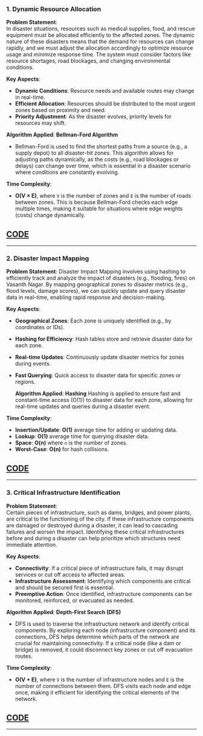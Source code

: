 ### 1. Dynamic Resource Allocation

**Problem Statement**:  
In disaster situations, resources such as medical supplies, food, and rescue equipment must be allocated efficiently to the affected zones. The dynamic nature of these disasters means that the demand for resources can change rapidly, and we must adjust the allocation accordingly to optimize resource usage and minimize response time. The system must consider factors like resource shortages, road blockages, and changing environmental conditions.

**Key Aspects**:
- **Dynamic Conditions**: Resource needs and available routes may change in real-time.
- **Efficient Allocation**: Resources should be distributed to the most urgent zones based on proximity and need.
- **Priority Adjustment**: As the disaster evolves, priority levels for resources may shift.

**Algorithm Applied**: **Bellman-Ford Algorithm**  
- Bellman-Ford is used to find the shortest paths from a source (e.g., a supply depot) to all disaster-hit zones. This algorithm allows for adjusting paths dynamically, as the costs (e.g., road blockages or delays) can change over time, which is essential in a disaster scenario where conditions are constantly evolving.

**Time Complexity**:  
- **O(V × E)**, where `V` is the number of zones and `E` is the number of roads between zones. This is because Bellman-Ford checks each edge multiple times, making it suitable for situations where edge weights (costs) change dynamically.

## [CODE](https://github.com/Sahana8866/rsahana.github.io/blob/main/dym_bellf.cpp)
---

### 2. Disaster Impact Mapping

**Problem Statement**:
Disaster Impact Mapping involves using hashing to efficiently track and analyze the impact of disasters (e.g., flooding, fires) on Vasanth Nagar. By mapping geographical zones to disaster metrics (e.g., flood levels, damage scores), we can quickly update and query disaster data in real-time, enabling rapid response and decision-making.

**Key Aspects**:
- **Geographical Zones**: Each zone is uniquely identified (e.g., by coordinates or IDs).
- **Hashing for Efficiency**: Hash tables store and retrieve disaster data for each zone.
- **Real-time Updates**: Continuously update disaster metrics for zones during events.
- **Fast Querying**: Quick access to disaster data for specific zones or regions.

  **Algorithm Applied**: **Hashing**
  Hashing is applied to ensure fast and constant-time access (O(1)) to disaster data for each zone, allowing for real-time updates and queries during a disaster 
   event.

**Time Complexity**:  
- **Insertion/Update**: **O(1)** average time for adding or updating data.
- **Lookup**: **O(1)** average time for querying disaster data.
- **Space**: **O(n)** where `n` is the number of zones.
- **Worst-Case**: **O(n)** for hash collisions.

## [CODE](https://github.com/Sahana8866/rsahana.github.io/blob/main/impactmap_hashing.cpp)

---

### 3. Critical Infrastructure Identification

**Problem Statement**:  
Certain pieces of infrastructure, such as dams, bridges, and power plants, are critical to the functioning of the city. If these infrastructure components are damaged or destroyed during a disaster, it can lead to cascading failures and worsen the impact. Identifying these critical infrastructures before and during a disaster can help prioritize which structures need immediate attention.

**Key Aspects**:
- **Connectivity**: If a critical piece of infrastructure fails, it may disrupt services or cut off access to affected areas.
- **Infrastructure Assessment**: Identifying which components are critical and should be secured first is essential.
- **Preemptive Action**: Once identified, infrastructure components can be monitored, reinforced, or evacuated as needed.

**Algorithm Applied**: **Depth-First Search (DFS)**  
- DFS is used to traverse the infrastructure network and identify critical components. By exploring each node (infrastructure component) and its connections, DFS helps determine which parts of the network are crucial for maintaining connectivity. If a critical node (like a dam or bridge) is removed, it could disconnect key zones or cut off evacuation routes.

**Time Complexity**:  
- **O(V + E)**, where `V` is the number of infrastructure nodes and `E` is the number of connections between them. DFS visits each node and edge once, making it efficient for identifying the critical elements of the network.

## [CODE](https://github.com/Sahana8866/rsahana.github.io/blob/main/infra_dfs.cpp)
---

